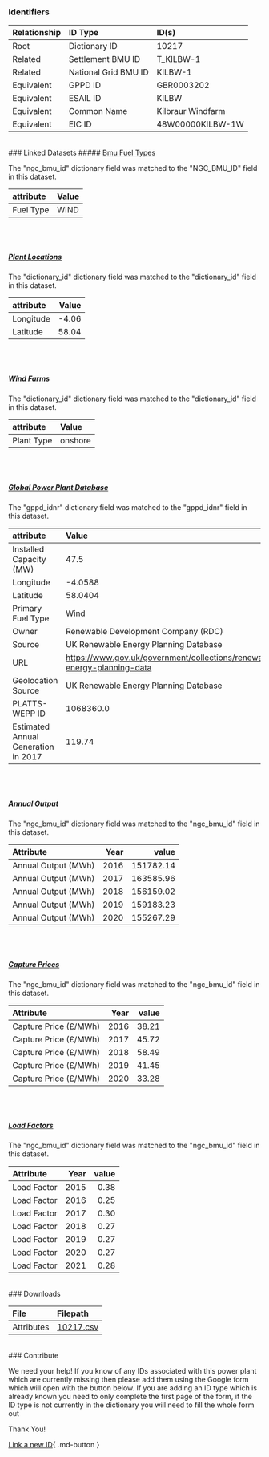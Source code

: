 ### Identifiers

| Relationship   | ID Type              | ID(s)             |
|:---------------|:---------------------|:------------------|
| Root           | Dictionary ID        | 10217             |
| Related        | Settlement BMU ID    | T_KILBW-1         |
| Related        | National Grid BMU ID | KILBW-1           |
| Equivalent     | GPPD ID              | GBR0003202        |
| Equivalent     | ESAIL ID             | KILBW             |
| Equivalent     | Common Name          | Kilbraur Windfarm |
| Equivalent     | EIC ID               | 48W00000KILBW-1W  |

<br>
### Linked Datasets
##### <a href="https://osuked.github.io/Power-Station-Dictionary/datasets/bmu-fuel-types">Bmu Fuel Types</a>



The "ngc_bmu_id" dictionary field was matched to the "NGC_BMU_ID" field in this dataset.

| attribute   | Value   |
|:------------|:--------|
| Fuel Type   | WIND    |

<br><br>
##### <a href="https://osuked.github.io/Power-Station-Dictionary/datasets/plant-locations">Plant Locations</a>



The "dictionary_id" dictionary field was matched to the "dictionary_id" field in this dataset.

| attribute   |   Value |
|:------------|--------:|
| Longitude   |   -4.06 |
| Latitude    |   58.04 |

<br><br>
##### <a href="https://osuked.github.io/Power-Station-Dictionary/datasets/wind-farms">Wind Farms</a>



The "dictionary_id" dictionary field was matched to the "dictionary_id" field in this dataset.

| attribute   | Value   |
|:------------|:--------|
| Plant Type  | onshore |

<br><br>
##### <a href="https://osuked.github.io/Power-Station-Dictionary/datasets/global-power-plant-database">Global Power Plant Database</a>



The "gppd_idnr" dictionary field was matched to the "gppd_idnr" field in this dataset.

| attribute                           | Value                                                                    |
|:------------------------------------|:-------------------------------------------------------------------------|
| Installed Capacity (MW)             | 47.5                                                                     |
| Longitude                           | -4.0588                                                                  |
| Latitude                            | 58.0404                                                                  |
| Primary Fuel Type                   | Wind                                                                     |
| Owner                               | Renewable Development Company (RDC)                                      |
| Source                              | UK Renewable Energy Planning Database                                    |
| URL                                 | https://www.gov.uk/government/collections/renewable-energy-planning-data |
| Geolocation Source                  | UK Renewable Energy Planning Database                                    |
| PLATTS-WEPP ID                      | 1068360.0                                                                |
| Estimated Annual Generation in 2017 | 119.74                                                                   |

<br><br>
##### <a href="https://osuked.github.io/Power-Station-Dictionary/datasets/annual-output">Annual Output</a>



The "ngc_bmu_id" dictionary field was matched to the "ngc_bmu_id" field in this dataset.

| Attribute           |   Year |     value |
|:--------------------|-------:|----------:|
| Annual Output (MWh) |   2016 | 151782.14 |
| Annual Output (MWh) |   2017 | 163585.96 |
| Annual Output (MWh) |   2018 | 156159.02 |
| Annual Output (MWh) |   2019 | 159183.23 |
| Annual Output (MWh) |   2020 | 155267.29 |

<br><br>
##### <a href="https://osuked.github.io/Power-Station-Dictionary/datasets/capture-prices">Capture Prices</a>



The "ngc_bmu_id" dictionary field was matched to the "ngc_bmu_id" field in this dataset.

| Attribute             |   Year |   value |
|:----------------------|-------:|--------:|
| Capture Price (£/MWh) |   2016 |   38.21 |
| Capture Price (£/MWh) |   2017 |   45.72 |
| Capture Price (£/MWh) |   2018 |   58.49 |
| Capture Price (£/MWh) |   2019 |   41.45 |
| Capture Price (£/MWh) |   2020 |   33.28 |

<br><br>
##### <a href="https://osuked.github.io/Power-Station-Dictionary/datasets/load-factors">Load Factors</a>



The "ngc_bmu_id" dictionary field was matched to the "ngc_bmu_id" field in this dataset.

| Attribute   |   Year |   value |
|:------------|-------:|--------:|
| Load Factor |   2015 |    0.38 |
| Load Factor |   2016 |    0.25 |
| Load Factor |   2017 |    0.30 |
| Load Factor |   2018 |    0.27 |
| Load Factor |   2019 |    0.27 |
| Load Factor |   2020 |    0.27 |
| Load Factor |   2021 |    0.28 |


<br>
### Downloads


| File       | Filepath                                                                              |
|:-----------|:--------------------------------------------------------------------------------------|
| Attributes | [10217.csv](https://osuked.github.io/Power-Station-Dictionary/object_attrs/10217.csv) |


<br>
### Contribute

We need your help! If you know of any IDs associated with this power plant which are currently missing then please add them using the Google form which will open with the button below. If you are adding an ID type which is already known you need to only complete the first page of the form, if the ID type is not currently in the dictionary you will need to fill the whole form out

Thank You!

[Link a new ID](https://docs.google.com/forms/d/e/1FAIpQLSc5jRsQ7NgiLLXbwo9PUdwTQyuqbRwThltG56-o6NVSe7E_nw/viewform?usp=pp_url&entry.251912331=10217){ .md-button }